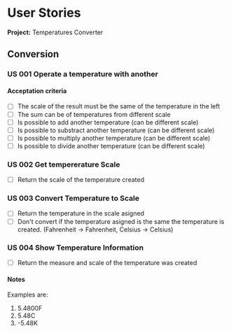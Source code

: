 <!-- 
The title ***MUST***follow the verb/noun template discussed in class.

- As a (user or stakeholder type):
  - I want to (some software feature):
  - So that (some business value): 

Estimate ***MUST***be one of the following values in days of work:
    0.5 days (3–4 hours of work)
    1 day (6–8 hours)
    1.5 days (around 12 hours)
    2 days (around 16 hours)
    3 days (around 24 hours)
    5 days (around 40 hours)

Priority ***MUST***be a number from 10 to 100.

Status ***MUST***be one of the following:
    Not started
    In progress
    Completed-intermediate
    Completed-final 
-->

# User Stories

**Project:** Temperatures Converter

## Conversion

### US 001 Operate a temperature with another

#### Acceptation criteria

- [ ] The scale of the result must be the same of the temperature in the left
- [ ] The sum can be of temperatures from different scale
- [ ] Is possible to add another temperature (can be different scale)
- [ ] Is possible to substract another temperature (can be different scale)
- [ ] Is possible to multiply another temperature (can be different scale)
- [ ] Is possible to divide another temperature (can be different scale)

### US 002 Get tempererature Scale

- [ ] Return the scale of the temperature created

### US 003 Convert Temperature to Scale

- [ ] Return the temperature in the scale asigned
- [ ] Don't convert if the temperature asigned is the same the temperature is created. (Fahrenheit -> Fahrenheit, Celsius -> Celsius)

### US 004 Show Temperature Information

- [ ] Return the measure and scale of the temperature was created

#### Notes

Examples are:

1. 5.4800F
2. 5.48C 
3. -5.48K